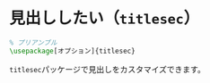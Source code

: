 # 見出ししたい（`titlesec`）

```latex
% プリアンブル
\usepackage[オプション]{titlesec}
```

`titlesec`パッケージで見出しをカスタマイズできます。
